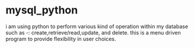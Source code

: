 # mysql_python
i am using python to perform various kind of operation within my database such as -: create,retrieve/read,update, and delete. this is a menu driven program to provide flexibility in user choices.
